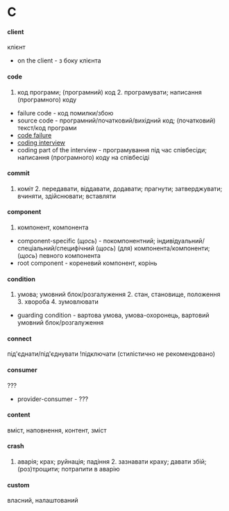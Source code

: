 # C

#### client
клієнт
  - on the client - з боку клієнта

#### code
1. код програми; (програмний) код 2. програмувати; написання (програмного) коду
  - failure code - код помилки/збою
  - source code - програмний/початковий/вихідний код; (початковий) текст/код програми
  - [code failure](./F.md#failure)
  - [coding interview](./I.md#interview)
  - coding part of the interview - програмування під час співбесіди; написання (програмного) коду на співбесіді

#### commit
1. коміт 2. передавати, віддавати, додавати; прагнути; затверджувати; вчиняти, здійснювати; вставляти

#### component
1. компонент, компонента
  - component-specific (*щось*) - покомпонентний; індивідуальний/спеціальний/специфічний (*щось*) (для) компонента/компоненти; (*щось*) певного компонента
  - root component - кореневий компонент, корінь

#### condition
1. умова; умовний блок/розгалуження 2. стан, становище, положення 3. хвороба 4. зумовлювати
  - guarding condition - вартова умова, умова-охоронець, вартовий умовний блок/розгалуження

#### connect
під'єднати/під'єднувати
!підключати (стилістично не рекомендовано)

#### consumer
???
  - provider-consumer - ???

#### content
вміст, наповнення, контент, зміст

#### crash
1. аварія; крах; руйнація; падіння 2. зазнавати краху; давати збій; (роз)трощити; потрапити в аварію

#### custom
власний, налаштований
